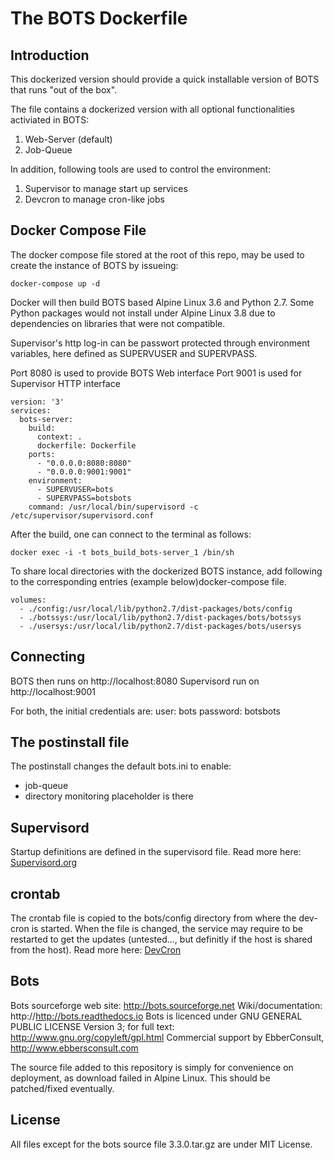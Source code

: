 # The BOTS Dockerfile

## Introduction 
This dockerized version should provide a quick installable version of BOTS that runs "out of the box". 

The file contains a dockerized version with all optional functionalities activiated in BOTS: 

1. Web-Server (default)
2. Job-Queue 

In addition, following tools are used to control the environment: 

1. Supervisor to manage start up services 
2. Devcron to manage cron-like jobs


## Docker Compose File
The docker compose file stored at the root of this repo, may be used to create the instance of BOTS by issueing: 

	docker-compose up -d
	

Docker will then build BOTS based Alpine Linux 3.6 and Python 2.7. Some Python packages would not install under Alpine 
Linux 3.8 due to dependencies on libraries that were not compatible. 

Supervisor's http log-in can be passwort protected through environment variables, here defined as SUPERVUSER and SUPERVPASS. 

Port 8080 is used to provide BOTS Web interface
Port 9001 is used for Supervisor HTTP interface

	version: '3'
	services:
  	  bots-server:
  	    build:
          context: .
          dockerfile: Dockerfile
        ports:
          - "0.0.0.0:8080:8080"
          - "0.0.0.0:9001:9001"
        environment:
          - SUPERVUSER=bots
          - SUPERVPASS=botsbots
        command: /usr/local/bin/supervisord -c /etc/supervisor/supervisord.conf	

After the build, one can connect to the terminal as follows: 

	docker exec -i -t bots_build_bots-server_1 /bin/sh

To share local directories with the dockerized BOTS instance, add following to the corresponding entries (example below)docker-compose file. 

	volumes:
      - ./config:/usr/local/lib/python2.7/dist-packages/bots/config
      - ./botssys:/usr/local/lib/python2.7/dist-packages/bots/botssys
      - ./usersys:/usr/local/lib/python2.7/dist-packages/bots/usersys

## Connecting


BOTS then runs on http://localhost:8080 
Supervisord run on http://localhost:9001 

For both, the initial credentials are: 
user: bots
password: botsbots
	
## The postinstall file
The postinstall changes the default bots.ini to enable: 
- job-queue 
- directory monitoring placeholder is there

## Supervisord 
Startup definitions are defined in the supervisord file. 
Read more here: [Supervisord.org](http://supervisord.org)

## crontab
The crontab file is copied to the bots/config directory from where the dev-cron is started. When the file is changed, the service may require to be restarted to get the updates (untested..., but definitly if the host is shared from the host). 
Read more here: [DevCron](https://bitbucket.org/dbenamy/devcron/overview)

## Bots
Bots sourceforge web site: http://bots.sourceforge.net
Wiki/documentation: http://http://bots.readthedocs.io
Bots is licenced under GNU GENERAL PUBLIC LICENSE Version 3; for full text: http://www.gnu.org/copyleft/gpl.html
Commercial support by EbberConsult, http://www.ebbersconsult.com

The source file added to this repository is simply for convenience on deployment, as download failed in Alpine Linux. 
This should be patched/fixed eventually. 
 
## License
All files except for the bots source file 3.3.0.tar.gz are under MIT License. 